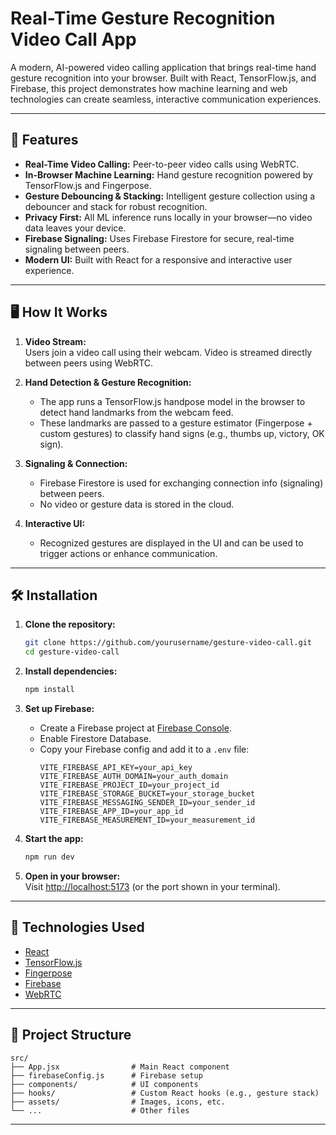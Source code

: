 # Real-Time Gesture Recognition Video Call App

A modern, AI-powered video calling application that brings real-time hand gesture recognition into your browser. Built with React, TensorFlow.js, and Firebase, this project demonstrates how machine learning and web technologies can create seamless, interactive communication experiences.

---

## 🚀 Features

- **Real-Time Video Calling:** Peer-to-peer video calls using WebRTC.
- **In-Browser Machine Learning:** Hand gesture recognition powered by TensorFlow.js and Fingerpose.
- **Gesture Debouncing & Stacking:** Intelligent gesture collection using a debouncer and stack for robust recognition.
- **Privacy First:** All ML inference runs locally in your browser—no video data leaves your device.
- **Firebase Signaling:** Uses Firebase Firestore for secure, real-time signaling between peers.
- **Modern UI:** Built with React for a responsive and interactive user experience.

---

## 🖥️ How It Works

1. **Video Stream:**  
   Users join a video call using their webcam. Video is streamed directly between peers using WebRTC.

2. **Hand Detection & Gesture Recognition:**  
   - The app runs a TensorFlow.js handpose model in the browser to detect hand landmarks from the webcam feed.
   - These landmarks are passed to a gesture estimator (Fingerpose + custom gestures) to classify hand signs (e.g., thumbs up, victory, OK sign).

3. **Signaling & Connection:**  
   - Firebase Firestore is used for exchanging connection info (signaling) between peers.
   - No video or gesture data is stored in the cloud.

5. **Interactive UI:**  
   - Recognized gestures are displayed in the UI and can be used to trigger actions or enhance communication.

---

## 🛠️ Installation

1. **Clone the repository:**
   ```bash
   git clone https://github.com/yourusername/gesture-video-call.git
   cd gesture-video-call
   ```

2. **Install dependencies:**
   ```bash
   npm install
   ```

3. **Set up Firebase:**
   - Create a Firebase project at [Firebase Console](https://console.firebase.google.com/).
   - Enable Firestore Database.
   - Copy your Firebase config and add it to a `.env` file:
     ```
     VITE_FIREBASE_API_KEY=your_api_key
     VITE_FIREBASE_AUTH_DOMAIN=your_auth_domain
     VITE_FIREBASE_PROJECT_ID=your_project_id
     VITE_FIREBASE_STORAGE_BUCKET=your_storage_bucket
     VITE_FIREBASE_MESSAGING_SENDER_ID=your_sender_id
     VITE_FIREBASE_APP_ID=your_app_id
     VITE_FIREBASE_MEASUREMENT_ID=your_measurement_id
     ```

4. **Start the app:**
   ```bash
   npm run dev
   ```

5. **Open in your browser:**  
   Visit [http://localhost:5173](http://localhost:5173) (or the port shown in your terminal).

---

## 🧠 Technologies Used

- [React](https://reactjs.org/)
- [TensorFlow.js](https://www.tensorflow.org/js)
- [Fingerpose](https://github.com/andypotato/fingerpose)
- [Firebase](https://firebase.google.com/)
- [WebRTC](https://webrtc.org/)

---

## 📂 Project Structure

```
src/
├── App.jsx                # Main React component
├── firebaseConfig.js      # Firebase setup
├── components/            # UI components
├── hooks/                 # Custom React hooks (e.g., gesture stack)
├── assets/                # Images, icons, etc.
└── ...                    # Other files
```

---


